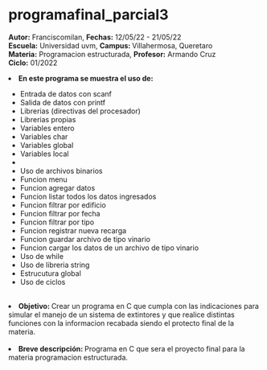 # programafinal_parcial3


<b>Autor:</b> Franciscomilan, <b>Fechas:</b> 12/05/22 - 21/05/22 <br>
 <b>Escuela:</b> Universidad uvm, <b>Campus: </b> Villahermosa, Queretaro <br>
 <b>Materia:</b> Programacion estructurada, <b>Profesor:</b> Armando Cruz <br>
 <b>Ciclo:</b> 01/2022
 <br>
 <li><b> En este programa se muestra el uso de: </b></li>
 <ul>
	 <li> Entrada de datos con scanf</li>
	 <li> Salida de datos con printf </li>
	<li>Librerias (directivas del procesador) </li>
 	<li>Librerias propias </li>
	<li>Variables entero </li>
	<li>Variables char </li>
	<li>Variables global </li>
	<li>Variables local <li>
  <li>Uso de archivos binarios </li>
  <li> Funcion menu </li>
  <li> Funcion agregar datos </li>
  <li> Funcion listar todos los datos ingresados </li>
  <li> Funcion filtrar por edificio </li>
  <li> Funcion filtrar por fecha </li>
  <li> Funcion filtrar por tipo </li>
  <li> Funcion registrar nueva recarga </li>
  <li> Funcion guardar archivo de tipo vinario </li>
  <li> Funcion cargar los datos de un archivo de tipo vinario </li>
  <li> Uso de while </li>
  <li> Uso de libreria string </li>
  <li> Estrucutura global </li>
  <li> Uso de ciclos </li>
 </ul>
<br>
 <li> <b> Objetivo: </b> Crear un programa en C que cumpla con las indicaciones para simular el manejo de un sistema de extintores y que realice distintas funciones con la informacion recabada siendo el protecto final de la materia. </li>
 <br>
 <li><b> Breve descripción: </b> Programa en C que sera el proyecto final para la materia programacion estructurada.  </li>



